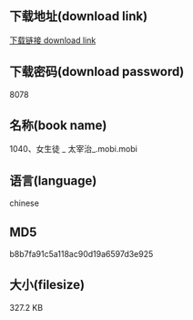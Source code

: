 ## 下载地址(download link)
[下载链接 download link](https://voluble-croquembouche-d321dc.netlify.app/?s=1040%E3%80%81%E5%A5%B3%E7%94%9F%E5%BE%92+_++%E5%A4%AA%E5%AE%B0%E6%B2%BB_.mobi)

## 下载密码(download password)
8078

## 名称(book name)
1040、女生徒 _  太宰治_.mobi.mobi

## 语言(language)
chinese

## MD5
b8b7fa91c5a118ac90d19a6597d3e925

## 大小(filesize)
327.2 KB
